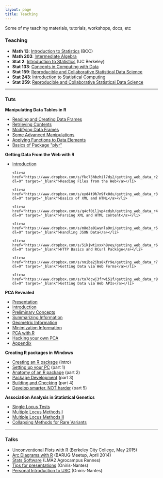 ```yaml
---
layout: page
title: Teaching
---
```


<p class="message">
  Some of my teaching materials, tutorials, workshops, docs, etc
</p>


<h3>
  <span class="fa fa-university fa-lg main-list-item-icon"></span>
    Teaching
</h3>

- __Math 13__: <a href="http://gastonsanchez.com/math13" target="_blank">Introduction to Statistics</a> (BCC)
- __Math 203__: <a href="http://gastonsanchez.com/math203" target="_blank">Intermediate Algebra</a>
- __Stat 2__: <a href="http://gastonsanchez.com/stat2" target="_blank">Introduction to Statistics</a> (UC Berkeley)
- __Stat 133__: <a href="http://gastonsanchez.com/stat133" target="_blank">Concepts in Computing with Data</a>
- __Stat 159__: <a href="http://gastonsanchez.com/stat159" target="_blank">Reproducible and Collaborative Statistical Data Science</a>
- __Stat 243__: <a href="http://gastonsanchez.com/stat243" target="_blank">Introduction to Statistical Computing</a>
- __Stat 259__: <a href="http://gastonsanchez.com/stat259" target="_blank">Reproducible and Collaborative Statistical Data Science</a>

-----

<h3>
  <span class="fa fa-puzzle-piece fa-lg main-list-item-icon"></span>
    Tuts
</h3>


__Manipulating Data Tables in R__

<ul>
	<li><a href="https://docs.google.com/presentation/d/1frT_uB2vAmTdX2-daq2LVCTYRG1iAb2Qj02LvM7UPUY/pub?start=false&loop=false&delayms=3000" target="_blank">Reading and Creating Data Frames</a></li>
	<li><a href="https://docs.google.com/presentation/d/1BKaF9JFat_-gZ7zZWIf0zr7mQhW3_MA29uFW44la6b8/pub?start=false&loop=false&delayms=3000" target="_blank">Retrieving Contents</a></li>
	<li><a href="https://docs.google.com/presentation/d/1HmHV1QYbVOtxGfCeSWgJQdSpnrKGOqVAqxrTSX1OVmo/pub?start=false&loop=false&delayms=3000" target="_blank">Modifying Data Frames</a></li>
	<li><a href="https://docs.google.com/presentation/d/1jWDk_9VEb9pz9jCjhLI_il-VDQQUSgBnZyewyZiuKKI/pub?start=false&loop=false&delayms=3000" target="_blank">Some Advanced Manipulations</a></li>
	<li><a href="https://docs.google.com/presentation/d/1Jp4QgnL4cncMB-f4k-4tMMR2gkdmwkCYpeZx3gUMdeY/pub?start=false&loop=false&delayms=3000" target="_blank">Applying Functions to Data Elements</a></li>
	<li><a href="https://docs.google.com/presentation/d/122Mlw3o_xgAUQXrO4o-IzmQy8hG77AQ0oaxJj7DYwfc/pub?start=false&loop=false&delayms=3000" target="_blank">Basics of Package "plyr"</a></li>
</ul>


__Getting Data From the Web with R__

<ul>
	<li><a href="https://www.dropbox.com/s/coy958a258zlp5m/getting_web_data_r1_introduction.pdf?dl=0" target="_blank">Introduction</a></li>

	<li><a href="https://www.dropbox.com/s/fkc75hbzhil7dy2/getting_web_data_r2_reading_files.pdf?dl=0" target="_blank">Reading Files from the Web</a></li>

	<li><a href="https://www.dropbox.com/s/eyd4t9h7n9fx0du/getting_web_data_r3_basics_xml_html.pdf?dl=0" target="_blank">Basics of XML and HTML</a></li>

	<li><a href="https://www.dropbox.com/s/q4cf0il1vp4cdyh/getting_web_data_r4_parsing_xml_html.pdf?dl=0" target="_blank">Parsing XML and HTML content</a></li>

	<li><a href="https://www.dropbox.com/s/m8o3a01wynla9ni/getting_web_data_r5_json_data.pdf?dl=0" target="_blank">Handling JSON Data</a></li>

	<li><a href="https://www.dropbox.com/s/5ikjwt1xxxh8yey/getting_web_data_r6_http_rcurl.pdf?dl=0" target="_blank">HTTP Basics and RCurl Package</a></li>

	<li><a href="https://www.dropbox.com/s/nnibe2jbs8kfr9e/getting_web_data_r7_web_forms.pdf?dl=0" target="_blank">Getting Data via Web Forms</a></li>

	<li><a href="https://www.dropbox.com/s/to7dcwj3frwi51f/getting_web_data_r8_web_apis.pdf?dl=0" target="_blank">Getting Data via Web APIs</a></li>
</ul>


__PCA Revealed__

<ul>
	<li><a href="https://www.dropbox.com/s/qlw901o4sq7b7wf/PCA_presentation.pdf?dl=0" target="_blank">Presentation</a></li>
	<li><a href="https://www.dropbox.com/s/1url3vqr42feddr/PCA_introduction.pdf?dl=0" target="_blank">Introduction</a></li>
	<li><a href="https://www.dropbox.com/s/z0nq186soq7lxk3/PCA_preliminaries.pdf?dl=0" target="_blank">Preliminary Concepts</a></li>
	<li><a href="https://www.dropbox.com/s/ssos5pvi91gdnzh/PCA_Infosum_Approach.pdf?dl=0" target="_blank">Summarizing Information</a></li>
	<li><a href="https://www.dropbox.com/s/2x5cs6a8vabemkw/PCA_Geometric_Approach.pdf?dl=0" target="_blank">Geometric Information</a></li>
	<li><a href="https://www.dropbox.com/s/tg6y2glj4pm5izw/PCA_Minimization.pdf?dl=0" target="_blank">Minimization Information</a></li>
	<li><a href="https://www.dropbox.com/s/mjdtdpgji74cut1/PCA_with_R.pdf?dl=0" target="_blank">PCA with R</a></li>
	<li><a href="https://www.dropbox.com/s/q5x7gzlklfueg96/PCA_Hacking.pdf?dl=0" target="_blank">Hacking your own PCA</a></li>
	<li><a href="https://www.dropbox.com/s/osvzy0vfyfwj51g/PCA_Appendix.pdf?dl=0" target="_blank">Appendix</a></li>
</ul>


__Creating R packages in Windows__

- [Creating an R package](https://docs.google.com/presentation/d/1mGSgTeYeiDv-LRpFQ2xGJw7DEPcfeAEXYPP4ltq5Sd0/pub?start=false&loop=false&delayms=3000) (intro)
- [Setting up your PC](https://docs.google.com/presentation/d/1U4TlOWaRxfjauDzMYrD6ikLTUnbohrgsGBUUVi0oGRk/pub?start=false&loop=false&delayms=3000) (part 1)
- [Anatomy of an R package](https://docs.google.com/presentation/d/172gIqfZhXyhU5hf9LUYTyyb-JqEYgdzJaQKmlHWartA/pub?start=false&loop=false&delayms=3000) (part 2)
- [Package Development](https://docs.google.com/presentation/d/17znjKQVaTcdZXBr5a_32VvSK8GzygswNK6J0lYgTT2g/pub?start=false&loop=false&delayms=3000) (part 3)
- [Building and Checking](https://docs.google.com/presentation/d/1cvQdA0km9pkE0mTTMhwAvbztdZeQsP48zNsDB1kfw8M/pub?start=false&loop=false&delayms=3000) (part 4)
- [Develop smarter, NOT harder](https://docs.google.com/presentation/d/1C085WTEjKd7oA0LyxuaQC8ESNsEMXFdOR7ditl3qeZM/pub?start=false&loop=false&delayms=3000) (part 5)


__Association Analysis in Statistical Genetics__

- [Single Locus Tests](https://docs.google.com/presentation/d/1a31SELGS6JXivQAY0jy3G3BtuUJHxiELWGl-gk-N5Nw/pub?start=false&loop=false&delayms=3000)
- [Multiple Locus Methods I](https://docs.google.com/presentation/d/1PIwawKmn_lDJp5W28xzxpVtzK0hVVEYr7caL85oCFpQ/pub?start=false&loop=false&delayms=3000)
- [Multiple Locus Methods II](https://docs.google.com/presentation/d/1d-rrAheiWtCnPxEOgGFOhO9wSKjYVKtrW8reukwPSUs/pub?start=false&loop=false&delayms=3000)
- [Collapsing Methods for Rare Variants](https://docs.google.com/presentation/d/1aj7QJP5MJ2XceeZMReVgQLlBQXMpVJAnfmKnCKOoFSc/pub?start=false&loop=false&delayms=3000)

------

<h3>
  <span class="fa fa-bullhorn fa-lg main-list-item-icon"></span>
    Talks
</h3>

- <a href="https://docs.google.com/presentation/d/1dySXEBDWKG3t5bVK2PBlRBWh_wjKtT7pgQCR9joBMpU/pub?start=false&loop=false&delayms=3000" target="_blank">Unconventional Plots with R</a> (Berkeley City College, May 2015)
- <a href="https://docs.google.com/presentation/d/1bWM7RxihSBzrcp07g026Lu5Ey10OACujj727vAIE7wo/pub?start=false&loop=false&delayms=3000" target="_blank">Arc Diagrams with R</a> (BARUG Meetup, April 2014)
- <a href="https://docs.google.com/presentation/d/1Gihs0tPSBqKpXomqMk2IX6W8GTCIxAgARauG5PYTbqU/pub?start=false&loop=false&delayms=3000" target="_blank">Stats Software</a> (LMA2 Agrocampus Rennes)
- <a href="https://docs.google.com/presentation/d/1XZj_vU9LMCYZYjAuDQI1QecXLl004wz32OpXB3uzl04/pub?start=false&amp;loop=false&amp;delayms=3000" target="_blank">Tips for presentations</a> (Oniris-Nantes)
- <a href="https://docs.google.com/presentation/d/1X70pano06VH4xG9KGjLiq9YTuV5llXSiFftTgLYcnPE/pub?start=false&loop=false&delayms=3000" target="_blank">Personal Introduction to USC</a> (Oniris-Nantes)
